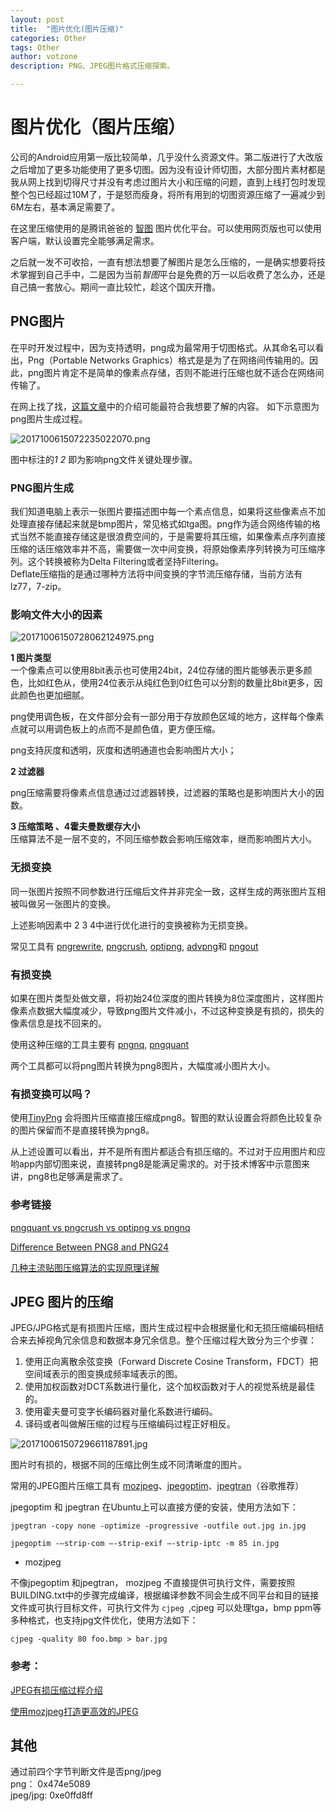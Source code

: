 ```yaml
---
layout: post
title:  "图片优化(图片压缩)"
categories: Other
tags: Other
author: votzone
description: PNG、JPEG图片格式压缩探索。

---
```


# 图片优化（图片压缩）

公司的Android应用第一版比较简单，几乎没什么资源文件。第二版进行了大改版之后增加了更多功能使用了更多切图。因为没有设计师切图，大部分图片素材都是我从网上找到切得尺寸并没有考虑过图片大小和压缩的问题，直到上线打包时发现整个包已经超过10M了，于是怒而瘦身，将所有用到的切图资源压缩了一遍减少到6M左右，基本满足需要了。

在这里压缩使用的是腾讯爸爸的 [智图](http://zhitu.isux.us/) 图片优化平台。可以使用网页版也可以使用客户端，默认设置完全能够满足需求。

之后就一发不可收拾，一直有想法想要了解图片是怎么压缩的，一是确实想要将技术掌握到自己手中，二是因为当前*智图*平台是免费的万一以后收费了怎么办，还是自己搞一套放心。期间一直比较忙，趁这个国庆开撸。


## PNG图片
在平时开发过程中，因为支持透明，png成为最常用于切图格式。从其命名可以看出，Png（Portable Networks Graphics）格式是是为了在网络间传输用的。因此，png图片肯定不是简单的像素点存储，否则不能进行压缩也就不适合在网络间传输了。

在网上找了找，[这篇文章](http://optipng.sourceforge.net/pngtech/optipng.html)中的介绍可能最符合我想要了解的内容。 如下示意图为png图片生成过程。

![2017100615072235022070.png](http://resource.votzone.com/2017100615072235022070.png)

图中标注的*1 2* 即为影响png文件关键处理步骤。

### PNG图片生成

我们知道电脑上表示一张图片要描述图中每一个素点信息，如果将这些像素点不加处理直接存储起来就是bmp图片，常见格式如tga图。png作为适合网络传输的格式当然不能直接存储这是很浪费空间的，于是需要将其压缩，如果像素点序列直接压缩的话压缩效率并不高，需要做一次中间变换，将原始像素序列转换为可压缩序列。这个转换被称为Delta Filtering或者坚持Filtering。  
Deflate压缩指的是通过哪种方法将中间变换的字节流压缩存储，当前方法有lz77，7-zip。

### 影响文件大小的因素

![20171006150728062124975.png](http://resource.votzone.com/20171006150728062124975.png)

**1 图片类型**  
一个像素点可以使用8bit表示也可使用24bit，24位存储的图片能够表示更多颜色，比如红色从，使用24位表示从纯红色到0红色可以分割的数量比8bit更多，因此颜色也更加细腻。

png使用调色板，在文件部分会有一部分用于存放颜色区域的地方，这样每个像素点就可以用调色板上的点而不是颜色值，更方便压缩。

png支持灰度和透明，灰度和透明通道也会影响图片大小；

**2 过滤器**  

png压缩需要将像素点信息通过过滤器转换，过滤器的策略也是影响图片大小的因数。

**3 压缩策略 、4霍夫曼数缓存大小**  
压缩算法不是一层不变的，不同压缩参数会影响压缩效率，继而影响图片大小。


### 无损变换

同一张图片按照不同参数进行压缩后文件并非完全一致，这样生成的两张图片互相被叫做另一张图片的变换。

上述影响因素中 2 3 4中进行优化进行的变换被称为无损变换。

常见工具有 [pngrewrite](http://www.pobox.com/~jason1/pngrewrite/), [pngcrush](http://pmt.sourceforge.net/pngcrush/), [optipng](http://www.cs.toronto.edu/~cosmin/pngtech/optipng/), [advpng](http://advancemame.sourceforge.net/)和 [pngout](http://advsys.net/ken/utils.htm)

### 有损变换

如果在图片类型处做文章，将初始24位深度的图片转换为8位深度图片，这样图片像素点数据大幅度减少，导致png图片文件减小，不过这种变换是有损的，损失的像素信息是找不回来的。

使用这种压缩的工具主要有 [pngnq](http://pngnq.sourceforge.net/), [pngquant](http://www.libpng.org/pub/png/apps/pngquant.html)

两个工具都可以将png图片转换为png8图片，大幅度减小图片大小。

### 有损变换可以吗？

使用[TinyPng](tinypng.com) 会将图片压缩直接压缩成png8。智图的默认设置会将颜色比较复杂的图片保留而不是直接转换为png8。

从上述设置可以看出，并不是所有图片都适合有损压缩的。不过对于应用图片和应哟app内部切图来说，直接转png8是能满足需求的。对于技术博客中示意图来讲，png8也足够满是需求了。


### 参考链接
[pngquant vs pngcrush vs optipng vs pngnq](http://pointlessramblings.com/posts/pngquant_vs_pngcrush_vs_optipng_vs_pngnq/)

[Difference Between PNG8 and PNG24](http://www.differencebetween.com/difference-between-png-8-and-vs-png-24/)

[几种主流贴图压缩算法的实现原理详解](https://www.2cto.com/kf/201603/493773.html)




## JPEG 图片的压缩

JPEG/JPG格式是有损图片压缩，图片生成过程中会根据量化和无损压缩编码相结合来去掉视角冗余信息和数据本身冗余信息。整个压缩过程大致分为三个步骤：

1. 使用正向离散余弦变换（Forward Discrete Cosine Transform，FDCT）把空间域表示的图变换成频率域表示的图。   
2. 使用加权函数对DCT系数进行量化，这个加权函数对于人的视觉系统是最佳的。   
3. 使用霍夫曼可变字长编码器对量化系数进行编码。   
4. 译码或者叫做解压缩的过程与压缩编码过程正好相反。

![20171006150729661187891.jpg](http://resource.votzone.com/20171006150729661187891.jpg)


图片时有损的，根据不同的压缩比例生成不同清晰度的图片。

常用的JPEG图片压缩工具有 [mozjpeg](https://github.com/mozilla/mozjpeg)、[jpegoptim](https://github.com/tjko/jpegoptim)、[jpegtran](http://jpegclub.org/jpegtran/)（谷歌推荐）

jpegoptim 和 jpegtran 在Ubuntu上可以直接方便的安装，使用方法如下：

```
jpegtran -copy none -optimize -progressive -outfile out.jpg in.jpg

jpegoptim -–strip-com –-strip-exif –-strip-iptc -m 85 in.jpg

```

* mozjpeg

不像jpegoptim 和jpegtran， mozjpeg 不直接提供可执行文件，需要按照BUILDING.txt中的步骤完成编译，根据编译参数不同会生成不同平台和目的链接文件或可执行目标文件，可执行文件为 `cjpeg `,cjpeg 可以处理tga，bmp ppm等多种格式，也支持jpg文件优化，使用方法如下：

```
cjpeg -quality 80 foo.bmp > bar.jpg
```


### 参考：

[JPEG有损压缩过程介绍](http://blog.csdn.net/qq_29859497/article/details/72860371)

[使用mozjpeg打造更高效的JPEG](http://mozilla.com.cn/thread-66632-1-1.html)


## 其他

通过前四个字节判断文件是否png/jpeg  
png： 0x474e5089  
jpeg/jpg: 0xe0ffd8ff
